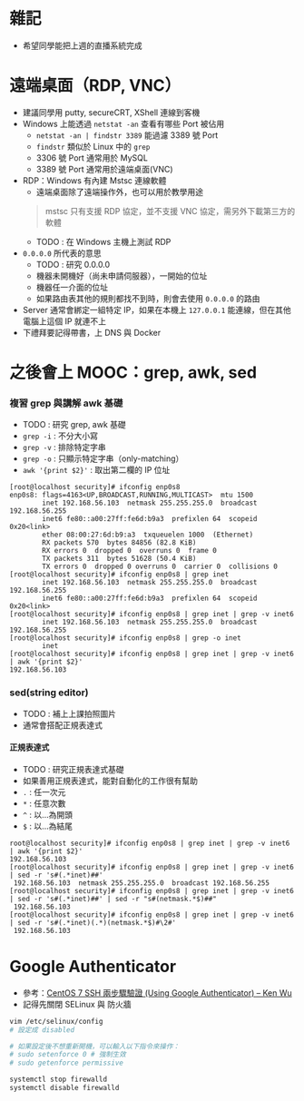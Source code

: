 # 雜記
* 希望同學能把上週的直播系統完成

# 遠端桌面（RDP, VNC）
* 建議同學用 putty, secureCRT, XShell 連線到客機
* Windows 上能透過 `netstat -an` 查看有哪些 Port 被佔用
    * `netstat -an | findstr 3389` 能過濾 3389 號 Port
    * `findstr` 類似於 Linux 中的 `grep`
    * 3306 號 Port 通常用於 MySQL
    * 3389 號 Port 通常用於遠端桌面(VNC)
* RDP：Windows 有內建 Mstsc 連線軟體
    * 遠端桌面除了遠端操作外，也可以用於教學用途
    > mstsc 只有支援 RDP 協定，並不支援 VNC 協定，需另外下載第三方的軟體
    * TODO : 在 Windows 主機上測試 RDP
* `0.0.0.0` 所代表的意思
    * TODO : 研究 0.0.0.0
    * 機器未開機好（尚未申請伺服器），一開始的位址
    * 機器任一介面的位址
    * 如果路由表其他的規則都找不到時，則會去使用 `0.0.0.0` 的路由
* Server 通常會綁定一組特定 IP，如果在本機上 `127.0.0.1` 能連線，但在其他電腦上這個 IP 就連不上
* 下禮拜要記得帶書，上 DNS 與 Docker

# 之後會上 MOOC：grep, awk, sed
### 複習 grep 與講解 awk 基礎
* TODO : 研究 grep, awk 基礎
* `grep -i` : 不分大小寫
* `grep -v` : 排除特定字串
* `grep -o` : 只顯示特定字串（only-matching）
* `awk '{print $2}'` : 取出第二欄的 IP 位址

```
[root@localhost security]# ifconfig enp0s8
enp0s8: flags=4163<UP,BROADCAST,RUNNING,MULTICAST>  mtu 1500
        inet 192.168.56.103  netmask 255.255.255.0  broadcast 192.168.56.255
        inet6 fe80::a00:27ff:fe6d:b9a3  prefixlen 64  scopeid 0x20<link>
        ether 08:00:27:6d:b9:a3  txqueuelen 1000  (Ethernet)
        RX packets 570  bytes 84856 (82.8 KiB)
        RX errors 0  dropped 0  overruns 0  frame 0
        TX packets 311  bytes 51628 (50.4 KiB)
        TX errors 0  dropped 0 overruns 0  carrier 0  collisions 0
[root@localhost security]# ifconfig enp0s8 | grep inet
        inet 192.168.56.103  netmask 255.255.255.0  broadcast 192.168.56.255
        inet6 fe80::a00:27ff:fe6d:b9a3  prefixlen 64  scopeid 0x20<link>
[root@localhost security]# ifconfig enp0s8 | grep inet | grep -v inet6
        inet 192.168.56.103  netmask 255.255.255.0  broadcast 192.168.56.255
[root@localhost security]# ifconfig enp0s8 | grep -o inet
        inet
[root@localhost security]# ifconfig enp0s8 | grep inet | grep -v inet6 | awk '{print $2}'
192.168.56.103
```

### sed(string editor)
* TODO : 補上上課拍照圖片
* 通常會搭配正規表達式

#### 正規表達式
* TODO : 研究正規表達式基礎
* 如果善用正規表達式，能對自動化的工作很有幫助
* `.` : 任一次元
* `*` : 任意次數
* `^` : 以...為開頭
* `$` : 以...為結尾

```
root@localhost security]# ifconfig enp0s8 | grep inet | grep -v inet6 | awk '{print $2}'
192.168.56.103
[root@localhost security]# ifconfig enp0s8 | grep inet | grep -v inet6 | sed -r 's#(.*inet)##'
 192.168.56.103  netmask 255.255.255.0  broadcast 192.168.56.255
[root@localhost security]# ifconfig enp0s8 | grep inet | grep -v inet6 | sed -r 's#(.*inet)##' | sed -r "s#(netmask.*$)##"
 192.168.56.103
[root@localhost security]# ifconfig enp0s8 | grep inet | grep -v inet6 | sed -r 's#(.*inet)(.*)(netmask.*$)#\2#'
 192.168.56.103 
```

# Google Authenticator
* 參考：[CentOS 7 SSH 兩步驟驗證 (Using Google Authenticator) – Ken Wu](https://kenwu0310.wordpress.com/2016/12/09/centos-7-ssh-%E9%9B%99%E5%9B%A0%E7%B4%A0%E8%AA%8D%E8%AD%89-using-google-authenticator/)
* 記得先關閉 SELinux 與 防火牆
```sh
vim /etc/selinux/config
# 設定成 disabled

# 如果設定後不想重新開機，可以輸入以下指令來操作：
# sudo setenforce 0 # 強制生效
# sudo getenforce permissive

systemctl stop firewalld
systemctl disable firewalld
```